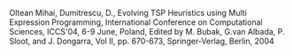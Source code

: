 Oltean Mihai, Dumitrescu, D., Evolving TSP Heuristics using Multi Expression Programming, International Conference on Computational Sciences, ICCS'04, 6-9 June, Poland, Edited by M. Bubak, G.van Albada, P. Sloot, and J. Dongarra, Vol II, pp. 670-673, Springer-Verlag, Berlin, 2004